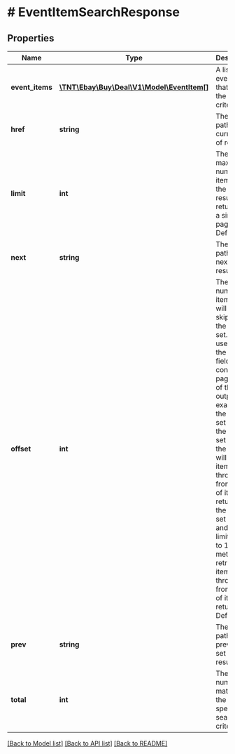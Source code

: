 # # EventItemSearchResponse

## Properties

Name | Type | Description | Notes
------------ | ------------- | ------------- | -------------
**event_items** | [**\TNT\Ebay\Buy\Deal\V1\Model\EventItem[]**](EventItem.md) | A list of event items that match the search criteria. | [optional]
**href** | **string** | The relative path to the current set of results. | [optional]
**limit** | **int** | The maximum number of items, from the current result set, returned on a single page. Default: 20 | [optional]
**next** | **string** | The relative path to the next set of results. | [optional]
**offset** | **int** | The number of items that will be skipped in the result set. This is used with the limit field to control the pagination of the output. For example, if the offset is set to 0 and the limit is set to 10, the method will retrieve items 1 through 10 from the list of items returned. If the offset is set to 10 and the limit is set to 10, the method will retrieve items 11 through 20 from the list of items returned. Default: 0 | [optional]
**prev** | **string** | The relative path to the previous set of results. | [optional]
**total** | **int** | The total number of matches for the specified search criteria. | [optional]

[[Back to Model list]](../../README.md#models) [[Back to API list]](../../README.md#endpoints) [[Back to README]](../../README.md)
